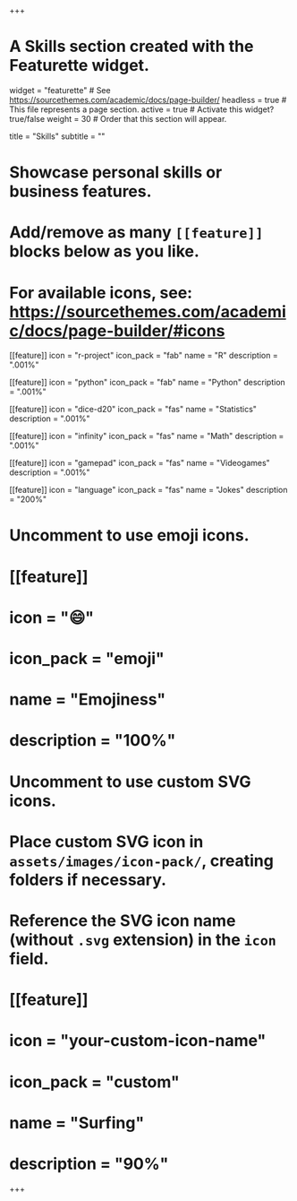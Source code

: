 +++
# A Skills section created with the Featurette widget.
widget = "featurette"  # See https://sourcethemes.com/academic/docs/page-builder/
headless = true  # This file represents a page section.
active = true  # Activate this widget? true/false
weight = 30  # Order that this section will appear.

title = "Skills"
subtitle = ""

# Showcase personal skills or business features.
# 
# Add/remove as many `[[feature]]` blocks below as you like.
# 
# For available icons, see: https://sourcethemes.com/academic/docs/page-builder/#icons

[[feature]]
  icon = "r-project"
  icon_pack = "fab"
  name = "R"
  description = ".001%"

[[feature]]
  icon = "python"
  icon_pack = "fab"
  name = "Python"
  description = ".001%"
  
[[feature]]
  icon = "dice-d20"
  icon_pack = "fas"
  name = "Statistics"
  description = ".001%"  
  
[[feature]]
  icon = "infinity"
  icon_pack = "fas"
  name = "Math"
  description = ".001%"
  
[[feature]]
  icon = "gamepad"
  icon_pack = "fas"
  name = "Videogames"
  description = ".001%"

[[feature]]
  icon = "language"
  icon_pack = "fas"
  name = "Jokes"
  description = "200%"

# Uncomment to use emoji icons.
# [[feature]]
#  icon = ":smile:"
#  icon_pack = "emoji"
#  name = "Emojiness"
#  description = "100%"  

# Uncomment to use custom SVG icons.
# Place custom SVG icon in `assets/images/icon-pack/`, creating folders if necessary.
# Reference the SVG icon name (without `.svg` extension) in the `icon` field.
# [[feature]]
#  icon = "your-custom-icon-name"
#  icon_pack = "custom"
#  name = "Surfing"
#  description = "90%"

+++
